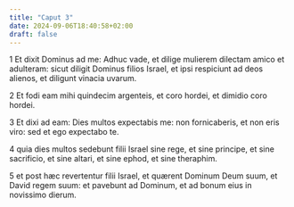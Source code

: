 ```yaml
---
title: "Caput 3"
date: 2024-09-06T18:40:58+02:00
draft: false
---
```




1 Et dixit Dominus ad me: Adhuc vade, et dilige mulierem dilectam amico et adulteram: sicut diligit Dominus filios Israel, et ipsi respiciunt ad deos alienos, et diligunt vinacia uvarum.

2 Et fodi eam mihi quindecim argenteis, et coro hordei, et dimidio coro hordei.

3 Et dixi ad eam: Dies multos expectabis me: non fornicaberis, et non eris viro: sed et ego expectabo te.

4 quia dies multos sedebunt filii Israel sine rege, et sine principe, et sine sacrificio, et sine altari, et sine ephod, et sine theraphim.

5 et post hæc revertentur filii Israel, et quærent Dominum Deum suum, et David regem suum: et pavebunt ad Dominum, et ad bonum eius in novissimo dierum.

